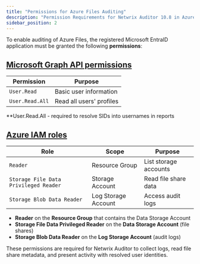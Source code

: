 ```yaml
---
title: "Permissions for Azure Files Auditing"
description: "Permission Requirements for Netwrix Auditor 10.8 in Azure Files"
sidebar_position: 2
---
```

To enable auditing of Azure Files, the registered Microsoft EntraID application must be granted the following **permissions**:

## [Microsoft Graph API permissions](/docs/auditor/10_8/configuration/azurefiles/overview#configure-api-permissions)
| Permission | Purpose |
|------------|---------|
| `User.Read` | Basic user information |
| `User.Read.All` | Read all users' profiles |


**User.Read.All - required to resolve SIDs into usernames in reports

## [Azure IAM roles](/docs/auditor/10_8/configuration/azurefiles/overview#assign-iam-roles-to-the-app)
| Role | Scope | Purpose |
|------|--------|---------|
| `Reader` | Resource Group | List storage accounts |
| `Storage File Data Privileged Reader` | Storage Account | Read file share data |
| `Storage Blob Data Reader` | Log Storage Account | Access audit logs |

- **Reader** on the **Resource Group** that contains the Data Storage Account
- **Storage File Data Privileged Reader** on the **Data Storage Account** (file shares)
- **Storage Blob Data Reader** on the **Log Storage Account** (audit logs)



These permissions are required for Netwrix Auditor to collect logs, read file share metadata, and present activity with resolved user identities.
